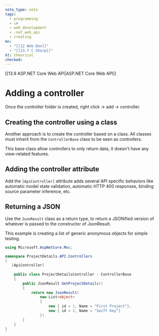 ```yaml
---
note_type: note
tags:
  - programming
  - c#
  - web_development
  - .net_web_api
  - creating
mn:
  - "[[12 Web Dev]]"
  - "[[13.7 C Sharp]]"
kt: theorical
checked:
---
```

[[13.9 ASP.NET Core Web API|ASP.NET Core Web API]]

# Adding a controller
Once the controller folder is created, right click -> add -> controller. 
## Creating the controller using a class
Another approach is to create the controller based on a class. All classes must inherit from the `ControllerBase` class to be seen as controllers. 

This base class allow controllers to only return data, it doesn't have any view-related features. 
## Adding the controller attribute 
Add the `[ApiController]` attribute adds several API specific behaviors like automatic model state validation, automatic HTTP 400 responses, binding source parameter inference, etc. 
## Returning a JSON
Use the `JsonResult` class as a return type, to return a JSONified version of whatever is passed to the constructor of JsonResult. 

This example is creating a list of generic anonymous objects for simple testing. 

```c#
using Microsoft.AspNetCore.Mvc;

namespace ProjectDetails.API.Controllers
{
   [ApiController]
   
    public class ProjectDetailsController : ControllerBase  
    {
        public JsonResult GetProjectDetails()
        {
            return new JsonResult(
                new List<object>
                {
                    new { id = 1, Name = "First Project"},
                    new { id = 2, Name = "Swift Key"}
                })
        }
    }
}
```
